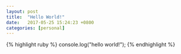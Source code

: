 ```yaml
---
layout: post
title:  "Hello World!"
date:   2017-05-25 15:24:23 +0800
categories: [personal]
---
```


{% highlight ruby %}
console.log("hello world!");
{% endhighlight %}